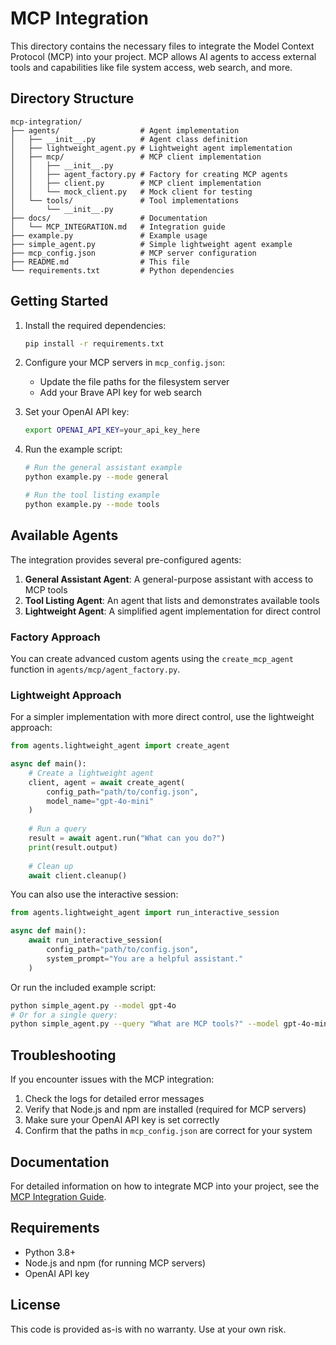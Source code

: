 # MCP Integration

This directory contains the necessary files to integrate the Model Context Protocol (MCP) into your project. MCP allows AI agents to access external tools and capabilities like file system access, web search, and more.

## Directory Structure

```
mcp-integration/
├── agents/                  # Agent implementation
│   ├── __init__.py          # Agent class definition
│   ├── lightweight_agent.py # Lightweight agent implementation
│   ├── mcp/                 # MCP client implementation
│   │   ├── __init__.py
│   │   ├── agent_factory.py # Factory for creating MCP agents
│   │   ├── client.py        # MCP client implementation
│   │   └── mock_client.py   # Mock client for testing
│   └── tools/               # Tool implementations
│       └── __init__.py
├── docs/                    # Documentation
│   └── MCP_INTEGRATION.md   # Integration guide
├── example.py               # Example usage
├── simple_agent.py          # Simple lightweight agent example
├── mcp_config.json          # MCP server configuration
├── README.md                # This file
└── requirements.txt         # Python dependencies
```

## Getting Started

1. Install the required dependencies:
   ```bash
   pip install -r requirements.txt
   ```

2. Configure your MCP servers in `mcp_config.json`:
   - Update the file paths for the filesystem server
   - Add your Brave API key for web search

3. Set your OpenAI API key:
   ```bash
   export OPENAI_API_KEY=your_api_key_here
   ```

4. Run the example script:
   ```bash
   # Run the general assistant example
   python example.py --mode general
   
   # Run the tool listing example
   python example.py --mode tools
   ```

## Available Agents

The integration provides several pre-configured agents:

1. **General Assistant Agent**: A general-purpose assistant with access to MCP tools
2. **Tool Listing Agent**: An agent that lists and demonstrates available tools
3. **Lightweight Agent**: A simplified agent implementation for direct control

### Factory Approach
You can create advanced custom agents using the `create_mcp_agent` function in `agents/mcp/agent_factory.py`.

### Lightweight Approach
For a simpler implementation with more direct control, use the lightweight approach:

```python
from agents.lightweight_agent import create_agent

async def main():
    # Create a lightweight agent
    client, agent = await create_agent(
        config_path="path/to/config.json",
        model_name="gpt-4o-mini"
    )
    
    # Run a query
    result = await agent.run("What can you do?")
    print(result.output)
    
    # Clean up
    await client.cleanup()
```

You can also use the interactive session:

```python
from agents.lightweight_agent import run_interactive_session

async def main():
    await run_interactive_session(
        config_path="path/to/config.json",
        system_prompt="You are a helpful assistant."
    )
```

Or run the included example script:
```bash
python simple_agent.py --model gpt-4o
# Or for a single query:
python simple_agent.py --query "What are MCP tools?" --model gpt-4o-mini
```

## Troubleshooting

If you encounter issues with the MCP integration:

1. Check the logs for detailed error messages
2. Verify that Node.js and npm are installed (required for MCP servers)
3. Make sure your OpenAI API key is set correctly
4. Confirm that the paths in `mcp_config.json` are correct for your system

## Documentation

For detailed information on how to integrate MCP into your project, see the [MCP Integration Guide](docs/MCP_INTEGRATION.md).

## Requirements

- Python 3.8+
- Node.js and npm (for running MCP servers)
- OpenAI API key

## License

This code is provided as-is with no warranty. Use at your own risk.